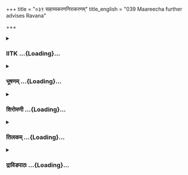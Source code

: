 +++
title = "०३९ सहाय्यकरणनिराकरणम्"
title_english = "039 Maareecha further advises Ravana"

+++
<div caption="श्रीराम-हरिसीताराममूर्ति-घनपाठिभ्यां वचनम्" class="audioEmbed" src="https://archive.org/download/Ramayana-recitation-Sriram-harisItArAmamUrti-Ghanapaati-v2/Kanda_3/Kanda_3_ARK-039-Sahayya_Karana_Nirakaranam.mp3"></div>

<div class="js_include collapsed" newlevelforh1="3" title="IITK" unfilled url="/purANam/rAmAyaNam/audIchya-pAThaH/iitk/3_araNyakANDam/04-sItApaharaNam/039_sahAyyakaraNanirAkaraNam.md">
<details><summary><h3>IITK ...{Loading}...</h3></summary>

Maricha describes his escape to Dandaka forest -- advises Ravana against
the idea of encountering Rama.



#### श्लोकः
##### मूलम्
एवमस्मि तदा मुक्तः कथञ्चित्तेन संयुगे।  
इदानीमपि यद्वृत्तं तच्छृणुष्व निरुत्तरम्॥3.39.1॥

##### शब्दार्थः
तदा then, तेन by him, संयुगे in the combat, कथञ्चित् somehow , एवम् in that way, मुक्तः अस्मि I was released, इदानीमपि recently also, यत् whatever, वृत्तम् has taken place, तत् that, निरुत्तरम् without any reply, शृणुष्व listen to it.

##### आङ्ग्लानुवादः
I was somehow saved by him this way in the combat.Listen without any reply to what has taken place recently.



#### श्लोकः
##### मूलम्
राक्षसाभ्यामहं द्वाभ्यामनिर्विण्णस्तथा कृतः।  
सहितो मृगरूपाभ्यां प्रविष्टो दण्डकावनम्॥3.39.2॥

##### शब्दार्थः
तथाकृतः having done so, अनिर्विण्णः unworried, अहम् I, मृगरूपाभ्याम् in the form of deer, द्वाभ्याम् by two, राक्षसाभ्याम् by demons, सहितः accompanied by, दण्डकावनम् forest of Dandaka, प्रविष्टः entered.

##### आङ्ग्लानुवादः
Having done so, I picked up courage and entered Dandaka forest, accompanied by the two other demons in the form of deer .



#### श्लोकः
##### मूलम्
दीप्तजिह्वो महाकायस्तीक्ष्णदंष्ट्रो महाबलः।  
व्यचरं दण्डकारण्यं मांसभक्षो महामृगः॥3.39.3॥

##### शब्दार्थः
दीप्तजिह्वः flaming red tongue, महाकायः big body, तीक्ष्णदंष्ट्रः sharp teeth, महाबलः very strong , मांसभक्षः feeding on flesh, महामृगः a huge animal, दण्डकारण्यम् Dandaka forest, व्यचरम् wandered.

##### आङ्ग्लानुवादः
I wandered in Dandaka forest in the form of a huge animal with a big and strong body, a flaming red tongue and sharp teeth feeding on flesh.



#### श्लोकः
##### मूलम्
अग्निहोत्रेषु तीर्थेषु चैत्यवृक्षेषु रावण।  
अत्यन्तघोरो व्यचरं तापसान्सम्प्रधर्षयन्॥3.39.4॥

##### शब्दार्थः
रावण Ravana, अत्यन्तघोरः very dreadful , अग्निहोत्रेषु at the sacrificial sites, तीर्थेषु at sacred rivers, चैत्यवृक्षेषु alter at the root of fig trees in sacred places, तापसान् ascetics, सम्प्रधर्षयन् torturing, व्यचरम् I wandered.

##### आङ्ग्लानुवादः
O Ravana, assuming a very dreadful form, I wandered about sacrificial spots, sacred places, river banks, under huge trees planted at quadranglestorturing the ascetics.



#### श्लोकः
##### मूलम्
निहत्य दण्डकारण्ये तापसान्धर्मचारिणः।  
रुधिराणि पिबंस्तेषां तथा मांसानि भक्षयन्॥3.39.5॥

##### शब्दार्थः
दण्डकारण्ये in the Dandaka forest, धर्मचारिणः following righteousness, तापसान् ascetics, निहत्य after slaying, तेषाम् their, रुधिराणि  blood, पिबन् drinking, तथा likewise, मांसानि flesh, भक्षयन् eating.

##### आङ्ग्लानुवादः
I wandered  about the Dandaka forest slaying righteous ascetics, drinking their blood and eating their flesh.



#### श्लोकः
##### मूलम्
ऋषिमांसाशनः क्रूरस्त्रासयन्वनगोचरान्।  
तथा रुधिरमत्तोऽहं विचरन्धर्मदूषकः॥3.39.6॥

##### शब्दार्थः
अहम् I, ऋषिमांसाशनः eater of the flesh of ascetics, क्रूरः cruel, वनगोचरान् roamers of the forest, त्रासयन् while frightening, तथा likewise, रुधिरमत्तः intoxicated with their blood, धर्मदूषकः harming the righteous, विचरन् wandered.

##### आङ्ग्लानुवादः
While thus roaming, I harmed the wanderers of the forest. Intoxicated with their blood  
I used to frighten the righteous.



#### श्लोकः
##### मूलम्
आसादयं तदा रामं तापसं धर्मचारिणम्।  
वैदेहीं च महाभागां लक्ष्मणं च महारथम्॥3.39.7॥

##### शब्दार्थः
तदा then, धर्मचारिणम् the followers of the righteous path, तापसम् ascetic, रामम् Rama, महाभागाम् venerable lady, वैदेहीं च Vaidehi too, महारथम् great  warrior, लक्ष्मणं च and Lakshmana, आसादयम् I encountered.

##### आङ्ग्लानुवादः
I encountered again the righteous Rama who was in the form of an ascetic, with venerable Sita and the great warrior Lakshmana.



#### श्लोकः
##### मूलम्
तापसं नियताहारं सर्वभूतहिते रतम्।  
सोऽहं वनगतं रामं परिभूय महाबलम्॥3.39.8॥  
तापसोऽयमिति ज्ञात्वा पूर्ववैरमनुस्मरन्।  
अभ्यधावं हि संक्रुद्धस्तीक्ष्ण शृङ्गो मृगाकृतिः॥3.39.9॥  
जिघांसुरकृतप्रज्ञस्तं प्रहारमनुस्मरन्।

##### शब्दार्थः
मृगाकृतिः in the form of a deer, तीक्ष्णशृङ्गः pointed horns, सः अहम् that me, पूर्ववैरम् earlier hostility, अनुस्मरन् remembering, तापसम् ascetic, नियताहारम् with restricted food, सर्वभूतहिते wellwisher of all beings, रतम् engaged, महाबलम् very strong, वनगतम् came to the forest, रामम् Rama, अयम् this, तापसः an ascetic, इति thus thinking, परिभूय disregarding, तं प्रहारम्  his blow in the past, अनुस्मरन् remembering, जिघांसुः with an intention of killing, सङ्कृद्धः very angry, अभ्यधावम् ran towards him.

##### आङ्ग्लानुवादः
Although Rama was very strong, he was living on restricted diet, engaged in the welfare of all beings. Treating him as a mere ascetic living in the forest, remembering my past hostility with him and disregarding his (fatal) blow, I ran towards him angrily, assuming the form of a sharphorned animal with an intention to kill him.



#### श्लोकः
##### मूलम्
तेन मुक्तास्त्रयो बाणाश्शिताश्शत्रुनिबर्हणाः॥3.39.10॥  
विकृष्य बलवच्चापं सुपर्णानिलनिस्स्वनाः।

##### शब्दार्थः
तेन by him, चापम् bow, बलवत् might, विकृष्य having drawn, शत्रुनिबर्हणाः slayers of enemies, शिताः sharp, सुपर्णानिलनिस्वनाः whizzing like Garuda or the wind, त्रयः three, बाणाः darts, मुक्ताः released.

##### आङ्ग्लानुवादः
His mighty bow drawn, Rama released three sharp darts that came whizzing like Garuda or the wind. They could destroy the enemy.



#### श्लोकः
##### मूलम्
ते बाणा वज्रसङ्काशास्सुमुक्ता रक्तभोजनाः।  
आजग्मुस्सहितास्सर्वे त्रयस्सन्नतपर्वणः॥3.39.11॥

##### शब्दार्थः
वज्रसङ्काशाः  like the thunderbolt, रक्तभोजनाः  which feed on blood, सन्नतपर्वणः with strong joints, सर्वे all, ते त्रयः बाणाः the three darts, सुमुक्ताः welltargetted, सहिताः together, आजग्मुः came at once.

##### आङ्ग्लानुवादः
All the three tightly jointed, welltargetted darts, strong as thunderbolt, and which could feed on blood came together all at once.



#### श्लोकः
##### मूलम्
पराक्रमज्ञो रामस्य शठो दृष्टभयः पुरा।  
समुद्भान्तस्ततोमुक्तस्तावुभौ राक्षसौ हतौ॥3.39.12॥

##### शब्दार्थः
रामस्य Rama's, शठः deceitful, पुरा earlier, दृष्टभयः having seen that fearful, पराक्रमज्ञः  knower of his prowess, समुद्भ्रान्तः in a bewildered state, ततः then, मुक्तः let away, तौ two others, राक्षसौ two demons, उभौ both, हतौ were killed.

##### आङ्ग्लानुवादः
Having known Rama's prowess earlier and experienced tremendous fear, I ran away in a bewildered state as I was deceitful. The other two demons (who had accompanied me) succumbed.



#### श्लोकः
##### मूलम्
शरेण मुक्तो रामस्य कथञ्चित्प्राप्य जीवितम्।  
इह प्रव्राजितो युक्तस्तापसोऽहं समाहितः॥3.39.13॥

##### शब्दार्थः
अहम् I, रामस्य Rama's, शरेण by the darts, कथञ्चित् somehow, मुक्तः escaped, जीवितम् life, प्राप्य having attained, युक्तः engaged in, समाहितः composed state, तापसः an ascetic, इह here, प्रव्राजितः have started living the life of a recluse.

##### आङ्ग्लानुवादः
With my escape from Rama's darts I somehow got a fresh lease of life. Now I am composed. I have started living the life of a recluse here. I have turned an ascetic.



#### श्लोकः
##### मूलम्
वृक्षे वृक्षे च पश्यामि चीरकृष्णाजिनाम्बरम्।  
गृहीतधनुषं रामं पाशहस्तमिवान्तकम्॥3.39.14॥

##### शब्दार्थः
चीरकृष्णाजिनाम्बरम् clad in bark and deerskin, गृहीतधनुषम् holding the bow, पाशहस्तम् having  a noose in hand, अन्तकमिव like the god of death, रामम् Rama, वृक्षे वृक्षे in every tree, पश्यामि I see.

##### आङ्ग्लानुवादः
I see Rama in every tree, clad in bark and deerskin, wielding the bow, holding a noose in hand like the god of death.



#### श्लोकः
##### मूलम्
अपि रामसहस्राणि भीतः पश्यामि रावण।  
रामभूतमिदं सर्वमरण्यं प्रतिभाति मे॥3.39.15॥

##### शब्दार्थः
रावण Ravana, भीतः fearful, रामसहस्राण्यपि thousands of Ramas, पश्यामि I see, इदम् this, सर्वम् all over, अरण्यम् forest, रामभूतम् filled with Rama, मे to me, प्रतिभाति appears.

##### आङ्ग्लानुवादः
O Ravana I see in my fear thousands of Ramas. The entire forest appears to me as though filled with Rama.



#### श्लोकः
##### मूलम्
राममेव हि पश्यामि रहिते राक्षसाधिप।  
दृष्ट्वा स्वप्नगतं राममुद्भ्रमामि विचेतनः॥3.39.16॥

##### शब्दार्थः
राक्षसाधिप O king of the demons, रहिते in a solitary state, राममेव only Rama, पश्यामि I see, स्वप्नगतम् even in my dreams, रामम् Rama, दृष्ट्वा after seeing, विचेतनः senseless, उद्भ्रमामि I am bewildered.

##### आङ्ग्लानुवादः
O king of the demons  I see only Rama even in solitude. When I see him in a dream  I lose my senses in a state of bewilderment.



#### श्लोकः
##### मूलम्
रकारादीनि नामानि रामत्रस्तस्य रावण।  
रत्नानि च रथाश्चैव त्रासं संजनयन्ति मे॥3.39.17॥

##### शब्दार्थः
रावण Ravana, रामत्रस्तस्य for one frightened by Rama, मे to, me, रकारादीनि नामानि names beginning with 'Ra', रत्नानि gems, रथाश्चैव chariots also, त्रासम् fear, सञ्जनयन्ति create in me.

##### आङ्ग्लानुवादः
O Ravana, every name beginning with the letter 'Ra', such as Ratna (gems), Ratha (chariot), etc. strike terror in me.



#### श्लोकः
##### मूलम्
अहं तस्य प्रभावज्ञो न युद्धं तेन ते क्षमम्।  
बलिं वा नमुचिं वापि हन्याद्धि रघुनन्दनः॥3.39.18॥

##### शब्दार्थः
अहम् I, तस्य his, प्रभावज्ञः knower of his power, ते to you, तेन with him, युद्धम् war, क्षमम्  proper, न not, रघुनन्दनः delight of the Raghu dynasty (Rama), बलिं वा Bali or, नमुचिं वापि even Namuchi, हन्याद्धि can slay.

##### आङ्ग्लानुवादः
I know his power.It is not proper to wage a war with him. Rama, delight of the Raghu dynasty, can slay even Bali or Namuchi.



#### श्लोकः
##### मूलम्
रणे रामेण युद्ध्यस्व क्षमां वा कुरु राक्षस ।  
न ते रामकथा कार्या यदि मां द्रष्टुमिच्छसि ॥3.39.19 ॥

##### शब्दार्थः
Missing

##### आङ्ग्लानुवादः
Missing



#### श्लोकः
##### मूलम्
बहवस्साधवो लोके युक्ता धर्ममनुष्ठिताः।  
परेषामपराधेन विनष्ठास्सपरिच्छदाः॥3.39.20॥

##### शब्दार्थः
लोके in the world, युक्ताः absorbed in, धर्मम् righteous ways, अनुष्ठिताः followers, बहवः many, साधवः pious people, परेषाम् of others, अपराधेन by their mistake, सपरिच्छदाः along with all  
their followers, विनष्टाः are destroyed.

##### आङ्ग्लानुवादः
There were many pious men in this world who practise yoga and dharma .They have been destroyed along with their retinue due to mistakes committed by others.



#### श्लोकः
##### मूलम्
सोऽऽहं तवापराधेन विनश्येयं निशाचर।  
कुरु यत्ते क्षमं तत्त्वमहं त्वा नानुयामि ह॥3.39.21॥

##### शब्दार्थः
निशाचर O demon, सः अहम् that I, तव अपराधेन by your mistake, विनश्येयम् I will be ruined, ते to you, यत् whatever, क्षमम् appropriate, तत् that, त्वम् you, कुरु you may do, अहम् I, त्वा you, न अनुयामि ह will not follow.

##### आङ्ग्लानुवादः
O demon   As such, I will perish due to your offence. You may do anything you deem appropriate. I will not follow you.



#### श्लोकः
##### मूलम्
रामश्च हि महातेजा महासत्त्वो महाबलः॥3.39.22॥  
अपि राक्षसलोकस्य न भवेदन्तकोऽपि सः।

##### शब्दार्थः
रामश्च Rama also, महातेजाः brilliant, महासत्त्वः very powerful, महाबलः very strong, सः he, राक्षसलोकस्य for the community of demons, अन्तकः god of death, न भवेदपि not be.

##### आङ्ग्लानुवादः
Rama is brilliant, powerful and strong. I hope he will not be the god of death for the world of demons.



#### श्लोकः
##### मूलम्
यदि शूर्पणखाहेतोर्जनस्थानगतः खरः॥3.39.23॥  
अतिवृत्तो हतः पूर्वं रामेणाक्लिष्टकर्मणा।  
अत्र ब्रूहि यथातत्त्वं को रामस्य व्यतिक्रमः॥3.39.24॥

##### शब्दार्थः
जनस्थानगतः staying at Janasthana, खरः Khara, शूर्पणखाहेतोः for the sake of Surpanakha, पूर्वम् earlier, अतिवृत्तः a person who exceeded his limits, अक्लिष्टकर्मणा by one who can accomplish a work easily, रामेण by Rama, हतः slain, यदि if, अत्र here, रामस्य Rama's,  
व्यतिक्रमः violation, कः what, यथातत्त्वम् truly, ब्रूहि tell me.

##### आङ्ग्लानुवादः
For the sake of Surpanakha, Khara of Janasthana committed excesses and got killed by Rama who can accomplish things with ease.Tell me truly if Rama did violate anything here.



#### श्लोकः
##### मूलम्
इदं वचो बन्धुहितार्थिनामया यथोच्यमानं यदि नाभिपत्स्यसे।  
सबान्धवस्त्यक्ष्यसि जीवितं रणे हतोऽऽद्य रामेण शरैरजिह्मगैः॥3.39.25॥

##### शब्दार्थः
बन्धुहितार्थिना one seeking the welfare of relations, मया by myself, उच्यमानम् being spoken, वचः word, यथा as, न no, अभिपत्यसे यदि you do not follow, सबान्धवः with all relations, अद्य now, रामेण by Rama, अजिह्मगैः that which moves straight, शरैः with darts, हतः you are  slayed, रणे in war, जीवितम् life, त्यक्षयसि you will give up.

##### आङ्ग्लानुवादः
If you do not follow my advice given for the welfare of our kith and kin, O Ravana, you are killed today. With your relations you will succumb to his straightmoving arrows.  

#### समाप्तिः
 श्रीमद्रामायणे वाल्मीकीय आदिकाव्ये अरण्यकाण्डे एकोनचत्वारिंशस्सर्गः॥  
Thus ends the thirtyninth sarga of Aranyakanda of the holy Ramayana the first epic composed by sage Valmiki.

</details>
</div>
<div class="js_include collapsed" newlevelforh1="3" title="भूषणम्" unfilled url="/purANam/rAmAyaNam/audIchya-pAThaH/TIkA/bhUShaNa_iitk/3_araNyakANDam/04-sItApaharaNam/039_sahAyyakaraNanirAkaraNam.md">
<details><summary><h3>भूषणम् ...{Loading}...</h3></summary>



एवमस्मि तदा मुक्तः कथञ्चित्तेन संयुगे ।  

इदानीमपि यद्वृतं तच्छृणुष्व निरुत्तरम्  ॥  ३।३९।१  ॥   

अपराधविहीनेषु नापराधं करोति यः । दयालुं सर्वभूतेषु तमहं राममाश्रये  ॥ 
एवमित्यादि । इदानीमपि । यद्वृत्तं मद्विषयमभूत् तत् निरुत्तरं शृणुष्व
मध्ये वाक्याविच्छेदाकरणेन शृण्वित्यर्थः । यदुत्तरमिति पाठे
यत्सर्वान्तोत्तरं तदतिरिक्तासाध्यं तदपि शृण्वित्यर्थः  ॥  ३।३९।१  ॥   

  

राक्षसाभ्यामहं द्वाभ्यामनिर्विण्णस्तथा कृतः ।  

सहितो मृगरूपाभ्यां प्रविष्टो दण्डकावनम्  ॥  ३।३९।२  ॥   

राक्षसाभ्यामिति । तथाकृतः उक्तरीत्या प्राणसङ्कटं प्रापितो ऽपि ।
अनिर्विण्णः निर्वेदरहितः,  

निर्वेदो निष्फलत्वधीः । अप्राप्ततद्विषयप्रवृत्तिवैराग्य इत्यर्थः  ॥ 
३।३९।२  ॥   

  

दीप्तजिह्वो महाकायस्तीक्ष्णदंष्ट्रो महाबलः ।  

व्यचरं दण्डकारण्यं मांसभक्षो महामृगः  ॥  ३।३९।३  ॥   

अग्निहोत्रेषु तीर्थेषु चैत्यवृक्षेषु रावण ।  

अत्यन्तघोरो व्यचरं तापसान् सम्प्रधर्षयन्  ॥  ३।३९।४  ॥   

निहत्य दण्डकारण्ये तापसान् धर्मचारिणः ।  

रुधिराणि पिबंस्तेषां तथा मांसानि भक्षयन्  ॥  ३।३९।५  ॥   

ऋषिमांसाशनः क्रूरस्त्रासयन् वनगोचरान् ।  

तथा रुधिरमत्तोहं विचरन् धर्मदूषकः  ॥  ३।३९।६  ॥   

आसादयं तदा रामं तापसं धर्मचारिणम् ।  

वैदेहीं च महाभागां लक्ष्मणं च महारथम्  ॥  ३।३९।७  ॥   

दीप्तजिह्वा इत्यादिविशेषणत्रयेण निरपेक्षहननसाधनभूयस्त्वं विवक्ष्यते  ॥ 
३।३९।३७  ॥   

  

तापसं नियताहारं सर्वभूतहिते रतम् ।  

सो ऽहं वनगतं रामं परिभूय महाबलम्  ॥  ३।३९।८  ॥   

तापसो ऽयमिति ज्ञात्वा पूर्ववैरमनुस्मरन् ।  

अभ्यधावं हि सङ्क्रुद्धस्तीक्ष्णशृङ्गो मृगाकृतिः  ॥  ३।३९।९  ॥   

जिघांसुरकृतप्रज्ञस्तं प्रहारमनुस्मरन् ।  

तेन मुक्तास्त्रयो बाणाः शिताः शत्रुनिबर्हणाः ।  

विकृष्य बलवच्चापं सुपर्णानिलनिस्वनाः  ॥  ३।३९।१०  ॥   

रामपराक्रमं जानन्नपि कथं तत्परिभवायोद्युक्त इत्यत्राह तापसो ऽयमिति ।
ज्ञात्वेति तापसत्वादहिंसापरेण भवितव्यमिति विश्वस्येत्यर्थः ।
एवंविधदुर्व्यापारप्रयोजकं वैरस्मरणम् अकृता अप्रवर्तिता प्रज्ञा
बुद्धिर्यस्य सः  ॥  ३।३९।८१०  ॥   

  

ते बाणा वज्रसङ्काशाः सुमुक्ता रक्तभोजनाः ।  

आजुग्मुः सहिताः सर्वे त्रयः सन्नतपर्वणः  ॥  ३।३९।११  ॥   

सर्वे इति प्रयोगयौगपद्यार्थमुक्तम् । सन्नतपर्वणः सन्नतपर्वाणः  ॥  ३।३९।११
 ॥   

  

पराक्रमज्ञो रामस्य शरो दृष्टभयः पुरा ।  

समुद्भ्रान्तस्ततो मुक्तस्तावुभौ राक्षसौ हतौ  ॥  ३।३९।१२  ॥   

दृष्टं भयं येन करणेन स दृष्टभयः । उद्भ्रान्तः पलाय्य गतः । मुक्त इति
पलायितेषु रामशराप्रवृत्तेरिति भावः । रामस्येति पदं काकाक्षिन्यायात्
पूर्वोत्तरपदयोरन्वेति । यतः मया रामस्य शरः पुरा दृष्टभयः ततः रामस्य
पराक्रमज्ञो ऽहं समुद्भ्रान्तः सन् मुक्तः । रामपराक्रमाज्ञौ तावुभौ
राक्षसौ तु हतावित्यन्वयः  ॥  ३।३९।१२  ॥   

  

शरेण मुक्तो रामस्य कथञ्चित्प्राप्य जीवितम् ।  

इह प्रव्राजितो युक्तस्तापसो ऽहं समाहितः  ॥  ३।३९।१३  ॥   

प्रव्राजितः कृतसकलदुर्वृत्तपरित्याग इत्यर्थः । युक्तः उचिताचरणः । तापसः
तपोनिष्ठः । समाहितः नियतमनस्कः  ॥  ३।३९।१३  ॥   

  

वृक्षे वृक्षे च पश्यामि चीरकृष्णाजिनाम्बरम् ।  

गृहीतधनुषं रामं पाशहस्तमिवान्तकम्  ॥  ३।३९।१४  ॥   

वृक्षे वृक्षे इति । "हृदयान्नापयातो ऽसि दिक्षु सर्वासु दृश्यसे ।"
"रामभूतं जगदभूद्रामे राज्यं प्रशासति ।" इत्यादाविव
शोकरागभयादिजनितनिरन्तरसन्तन्यमानचिन्तासक्तस्य साक्षात्कारोपपत्तिः ।
भयस्योत्तरोत्तरभूमिकाभिप्रायेण दर्शनस्याप्युत्तरोत्तरदशेत्यनुसन्धेयम्  ॥ 
३।३९।१४  ॥   

  

अपि रामसहस्राणि भूतः पश्यामि रावण ।  

रामभूतमिदं सर्वमरण्यं प्रतिभाति मे  ॥  ३।३९।१५  ॥   

एकस्यैव रामस्य प्रतिवृक्षं गत्वा गत्वा दृश्यमानत्वमुच्यत इति भ्रमं
वारयति अपीति । न केवलं प्रतिवृक्षं किन्तु सर्वत्र प्रदेश इत्याह
रामभूतमिति  ॥  ३।३९।१५  ॥   

  

राममेव हि पश्यामि रहिते राक्षसाधिप ।  

दृष्ट्वा स्वप्नगतं राममुद्भ्रमामि विचेतनः  ॥  ३।३९।१६  ॥   

नेदं रामस्य मायाकृतमित्याह राममेवेति । रहिते रामरहिते प्रदेशे । न केवलं
जाग्रद्दशायामेव प्रतीतो ऽयं किन्तु स्वप्नदशायामपीत्याह दृष्ट्वेति ।
उद्भ्रमामि भ्रान्तं प्रलापं करोमीत्यर्थः  ॥  ३।३९।१६  ॥   

  

रकारादीनि नामानि रामत्रस्तस्य रावण ।  

रत्नानि च रथाश्चैव त्रासं सञ्जनयन्ति मे  ॥  ३।३९।१७  ॥   

अहं तस्य प्रभावज्ञो न युद्धं तेन ते क्षमम् ।  

बलिं वा नमुचिं वापि हन्याद्धि रघुनन्दनः  ॥  ३।३९।१८  ॥   

न केवलं दर्शनदशायां भीतिकार्यम्, श्रवणदशायामपीत्याह रकारादीनीति ।
कारप्रत्ययश्छान्दसः । रेफादीनि यानि रत्नादीनि नामानि
तेषामाद्याक्षरोच्चारणे राममेवायमब्रवीदिति त्रासो जायते ।
द्वितीयाक्षरोच्चारणे शनैः स निवर्तत इति भावः  ॥  ३।३९।१७,१८  ॥   

  

रणे रामेण युद्ध्यस्व क्षमां वा कुरु राक्षस ।  

न ते रामकथा कार्या यदि मां द्रष्टुमिच्छसि  ॥  ३।३९।१९  ॥   

यदि वैरनिर्यातनं कर्तुमिच्छसि तदा रामेण रणे युद्ध्यस्व । यद्वा क्षमां
कुरु खरादिवधं सहस्व सर्वथा चौरव्यापारो न कर्तव्य इति भावः । हितं चाह न त
इति । रामकथा रामप्रसङ्गो ऽपि । ते त्वया न कार्या यदि मां द्रष्टुमिच्छसि
जीवितुमिच्छसीत्यर्थः  ॥  ३।३९।१९  ॥   

  

बहवः साधवो लोके युक्ता धर्ममनुष्ठिताः ।  

परेषामपराधेन विनष्टाः सपरिच्छदाः  ॥  ३।३९।२०  ॥   

लोकन्यायमाह बहव इति । युक्ताः सम्यगाचाराः धर्मम् अनुष्ठिताः
अनुष्ठितवन्तः साधवो ऽपि परेषामपराधेन विनष्टाः असत्संसर्गदोषेणेत्यर्थः  ॥ 
३।३९।२०  ॥   

  

सो ऽहं तवापराधेन विनश्येयं निशाचर ।  

कुरु यत्ते क्षमं तत्त्वमहं त्वा नानुयामि ह  ॥  ३।३९।२१  ॥   

सामान्यन्यायं स्वविषये दर्शयति सो ऽहमिति । सो ऽहं साधुभूतो ऽहम् । यत्ते
क्षमं यत्त्वया कर्तुं शक्यं तत् त्वमेव कुरु । अहं त्वा त्वां नानुयामि
अनर्थस्य निश्चितत्वादित्यर्थः  ॥  ३।३९।२१  ॥   

  

रामश्च हि महातेजा महासत्त्वो महाबलः ।  

अपि राक्षसलोकस्य न भवेदन्तको ऽपि सः  ॥  ३।३९।२२  ॥   

तत्र हेतुमाह रामश्च हीति । हिः प्रसिद्धौ । अपिः कामचारकरणे "अपिः
सम्भावनाप्रश्नशङ्कागर्हासमु़च्चये । तथा युक्तपदार्थेषु कामचारप्रियासु च"
इति विश्वः । द्वितीयो ऽपिशब्दः अवधारणे  ॥  ३।३९।२२  ॥   

  

यदि शूर्पणखाहेतोर्जनस्थानगतः खरः ।  

अतिवृत्तो हतः पूर्वं रामेणाक्लिष्टकर्मणा  ॥  ३।३९।२३  ॥   

अत्र ब्रूबि यथातत्त्वं को रामस्य व्यतिक्रमः  ॥  ३।३९।२४  ॥   

खरवधेन नाग्रहः कार्य इत्याह यदीति । सीतापरिभवकरणेन शूर्पणखा विरूपिता
खरश्चातिवृत्तो रामस्योपरि गत्वा प्रहारोद्युक्तो रामेण हतः अत्र रामस्य
व्यतिक्रमः कः? न कोपीत्यर्थः  ॥  ३।३९।२३,२४  ॥   

  

इदं वचो बन्धुहितार्थिना मया यथोच्यमानं यदि नाभिपत्स्यसे ।  

सबान्धवस्त्यक्ष्यसि जीवितं रणे हतो ऽद्य रामेण शरैरजिह्मगैः  ॥  ३।३९।२५
 ॥   

इत्यार्षे श्रीरामायणे वाल्मीकीये आदिकाव्ये श्रीमदारण्यकाण्डे
एकोनचत्वारिंशः सर्गः  ॥  ३९  ॥   

अवश्यं वक्तव्यमर्थं पुनर्निष्कृष्य दर्शयति इदमिति । यथोच्यमानं परमार्थत
उच्यमानम् । नाभिपत्स्यसे नाङ्गीकरोषि  ॥  ३।३९।२५  ॥   

इति श्रीगोविन्दराजविरचिते श्रीरामायणभूषणे रत्नमेखलाख्याने
आरण्यकाण्डव्याख्याने एकोनचत्वारिंशः सर्गः  ॥  ३९  ॥   



</details>
</div>
<div class="js_include collapsed" newlevelforh1="3" title="शिरोमणी" unfilled url="/purANam/rAmAyaNam/audIchya-pAThaH/TIkA/shiromaNI_iitk/3_araNyakANDam/04-sItApaharaNam/039_sahAyyakaraNanirAkaraNam.md">
<details><summary><h3>शिरोमणी ...{Loading}...</h3></summary>



रामवीर्यं वर्णयितुं मारीचः स्ववृत्तान्तरमाह--एवमित्यादिभिः ।
एवमुक्तप्रकारेण तेन रामेण कथंचिन्मुक्तो यत् यत्नवान् यो ऽहमस्मि तस्य मे
उत्तरं लोकविलक्षणं यद्वृत्तं तच्छृणुष्व अहं वच्मीत्यर्थः  ॥  ३।३९।१  ॥   

  

तद्वचनाकारमाह--राक्षसाभ्यामिति । तथा कृतः प्राप्तरामशरप्रक्षेपो ऽप्यहम्
अनिर्विण्णः रामयुद्धेष्वप्राप्तवैराग्यः सन् मृगरूपाभ्यां द्वाभ्यां
राक्षसाभ्यां सहितो मृगरूपो ऽहं दण्डकावनं प्रविष्टः । महामृग
इत्युत्तरग्रन्थस्वारस्यात् मृगरूपाभ्यामिति
विभक्तिवचनविपरिणामेनान्यत्राप्यन्वेति  ॥  ३।३९।२  ॥   

  

दीप्तेति । दीप्तजिह्वत्वादिविशिष्टो ऽहं दण्डकारण्यं व्यचरम्  ॥  ३।३९।३
 ॥   

  

अग्नीति । अत्यन्तघोरो ऽहं तापसान् प्रधर्षयन् सन् अग्निहोत्रादिषु व्यचरम्
 ॥  ३।३९।४  ॥   

  

निहत्येति । तापसान् निहत्य तेषां रुधिराणि पिबन् मांसानि भक्षयंश्च अत एव
वनगोचरान् त्रासयन् ऋषिमांसाशनः ऋषिमांसभक्षकः रुधिरप्रमत्तो ऽहं दण्डकावनं
व्यचरम् । श्लोकद्वयमेकान्वयि ३९।५६  ॥   

तदेति । तदा तस्मिन् काले धर्मदूषको ऽहं दण्डकारण्ये विचरन् तापसं धर्मम्
आश्रितं तदारामं तदः अमृतदाता आरामो विहारो यस्य तं रामम् आसादयम् अपीडयं च
 ॥  ३।३९।७  ॥   

  

वैदेहीमिति । वैदेहीं लक्ष्मणं च तापसं महाबलं रामं च तापसो ऽयम् इदानीं न
युद्धनिपुण इत्यर्थः, इति ज्ञात्वा पूर्ववैरमनुस्मरन् सन् परिभूय अनादृत्य
आसमिति शेषः । श्लोकद्वयमेकान्वयि  ॥  ३।३९।८९  ॥   

  

अभीति । तं प्रसिद्धप्रहारं रामबाणकृतप्रनक्षेपमनुस्मरन् सन् सुसंक्रुद्धः
जिघांसुः राममिति शेषः, अकृतप्रज्ञः विचाररहितो ऽहमभ्यधावम्  ॥  ३।३९।१०
 ॥   

  

तेनेति । सुमहच्चापं विकृष्य सुपर्णानिलतुल्यगाः गरुडवायुसदृशवेगवन्तः
शत्रुनिबर्हणाः रिपुध्वंसकाः शितास्त्रयो बाणाः तेन रामेण त्यक्ताः  ॥ 
३।३९।११  ॥   

  

त इति । वज्रसंकाशाः वज्रस्यापि प्रकाशकाः सुघोराः शत्रुभ्यो भयप्रदाः
सन्नतपर्वणः सन्नतपर्वाणः सर्वे ते रामप्रयुक्तास्त्रयो बाणाः सहिताः सन्तः
आजग्मुः  ॥  ३।३९।१२  ॥   

  

पराक्रम इति । रामस्य पराक्रमज्ञः शठः अपराधे विनापि हननाय प्रवृत्तः पुरा
दृष्टभयः दृष्टं भयं येन सो ऽहं समुत्क्रान्तः पलायित आसमिति शेषः, ततः
पलायनात् अहं मुक्तः तौ मया सह गतौ उभौ राक्षसौ हतौ पलायनान्मुक्त इत्यनने
पलायनपरं रामबाणो न हन्तीति सूचितं तेन तद्बाणस्यापि परमधर्मज्ञत्वं
सूचितम्  ॥  ३।३९।१३  ॥   

  

शरेणेति । रामस्य शरेण कथंचिन्मुक्तो ऽहं जीवितं जीवनं प्राप्य इह
प्रव्राजितः त्यक्तदुष्कृतकर्मा अत एव युक्तः योगक्रियानिरतः तापसः
कृच्छ्रचान्द्रायणादिनिरतः अत एव समाहितः एकाग्रचित्तो ऽहमस्तीति शेषः  ॥ 
३।३९।१४  ॥   

  

स्वस्यातिरामभीतत्वं द्योतयन्नाह--वृक्षे इति । वृक्षे वृक्षे प्रतिवृक्षं
चीरकृष्णाजिनाम्बरं चीरकृष्णाजिने अम्बरे यस्य तं गृहीतधनुषं रामं
पाशहस्तमन्तकमिव पश्यामि  ॥  ३।३९।१५  ॥   

  

अपीति । हे रावण रामसहस्राण्यपि भीतो ऽहं पश्यामि अत एव इदं सर्वमरण्यं
रामभूतं मे प्रतिभाति  ॥  ३।३९।१६  ॥   

  

राममिति । हे राक्षसेश्वर रहिते रामाभाववत्यपि देशे राममेव पश्यामि अत एव
स्वप्नगतं रामं दृष्ट्वा चेतनः प्राप्तजाग्रच्चैतन्य इव उद्भ्रमामि
अनेकविधभ्रान्तिं प्राप्नोमि  ॥  ३।३९।१७  ॥   

  

रकारादीनीति । हे रावण रकारादीनि रत्नरथप्रभृतीनि नामानि रामत्रस्तस्य मे
वित्रासं जनयन्ति, एतेन रकारोच्चारणमात्रेण राममेवोच्चारयतीति
भ्रान्तिरुत्पद्यते इति सूचितं, तेन रामेतिनाम्ना रामवाच्यमयत्वं बोधितं,
तेन यदि रकारोच्चारणमात्रेण भीतिस्तर्हि रामोच्चारणे भीतिरिति किं
वक्तव्यमिति काव्यार्थापत्तिरलङ्कारो ध्वनितः, तेन रामसमीपगमनयोग्यता मम
नास्तीति सूचितम्  ॥  ३।३९।१८  ॥   

  

अहमिति । तस्य रामस्य अहं प्रभावज्ञः समाधिकरहितप्रभावविज्ञाता अतः तेन
रामेण ते युद्धं न क्षमं न योग्यम् । तत्प्रभावमेवाह--रघुनन्दनः बलिं वापि
नमुचिं वापि हन्यात्  ॥  ३।३९।१९  ॥   

  

रणे इति । हे रावण रणे रामेण सह युध्यस्व क्षमां वा कुरु यदि मां
द्रष्टुमिच्छसि तर्हि ते त्वया रामकथा न कार्या  ॥  ३।३९।२०  ॥   

  

बहव इति । धर्ममनुष्ठिताः युक्ताः समाधिमन्तः सपरिच्छदाः परिकरसहिताः बहवः
साधवः परेषामपराधेन विनष्टाः  ॥  ३।३९।२१  ॥   

  

स इति । सः ज्ञाततत्त्वो ऽहं परापराधेन विनश्येयम् अतः यत् ते क्षमम् उचितं
तत्त्वं कुरु अहं त्वां न अनुयामि अनुगच्छामि  ॥  ३।३९।२२  ॥   

  

अनुगमने ध्रुवं विनाशो भवितेति बोधयन्नाह--राम इति । हि यतः रामो महातेजा
महाबलश्च अतः राक्षसलोकस्य अन्तकरः भवेत् हि निश्चितमेतत् अपि एतदहं
संभावयामि  ॥  ३।३९।२३  ॥   

  

यदीति । यदि जनस्थानगतः खरः शूर्पणखाहेतोः अतिवृत्तः अत एव अक्लिष्टकर्मणा
रामेण पूर्वं हतः तर्हि अत्र अस्मिन्खरादिवधे रामस्य व्यतिक्रमः
रामकर्तृकातिवर्तनं कः तत्त्वं यथा यथावत् ब्रूहि । सार्धश्लोक एकान्वयी  ॥ 
३।३९।२४  ॥   

  

इदमिति । बन्धुहितार्थिना मया यथा यथावदुच्यमानमिदं वचः यदि न अभिपत्स्यसे
ग्रहीष्यसि तर्हि रामेण अजिह्मगैः शरैः हतः सबान्धवस्त्वं जीवितं
त्यक्ष्यसि  ॥  ३।३९।२५  ॥   

  

इति श्रीमद्वाल्मीकीयरामायणव्याख्याने रामायणशिरोमणावारण्यकाण्डे
एकोनचत्वारिंशः सर्गः  ॥  ३।३९  ॥   

  



</details>
</div>
<div class="js_include collapsed" newlevelforh1="3" title="तिलकम्" unfilled url="/purANam/rAmAyaNam/audIchya-pAThaH/TIkA/tilaka_iitk/3_araNyakANDam/04-sItApaharaNam/039_sahAyyakaraNanirAkaraNam.md">
<details><summary><h3>तिलकम् ...{Loading}...</h3></summary>



पुनः स्वानुभवसिद्धं रामवृत्तमाह एवमिति । तदा विश्वामित्रयज्ञरक्षणसमये
तेन कथञ्चिन्मुक्तो ऽस्मि । इदानीं प्रौढावस्थायामपि यद्वृत्तं मद्विषयं
यदुत्तरं यत्सर्वलोकोत्तरं तदतिरिक्तासाध्यं तच्छृणुष्व शृण्विति यावत्  ॥ 
३।३९।१  ॥   

  

पूर्वं तथा कृतः प्राणसङ्कटं प्रापितो ऽप्यहमनिर्विण्णो
ऽप्राप्ततद्विषयप्रवृत्तिवैराग्यः । ताभ्यां मृगरूपाभ्यां सहितो ऽहमपि
मृगरूपः सन्प्रविष्ट इत्यन्वयः  ॥  ३।३९।२  ॥   

  

तदेवाह दीप्तेति  ॥  ३।३९।३५  ॥   

  

वनगोचरानृषीनन्यजीवांश्च  ॥  ३।३९।६  ॥   

  

आसादयं प्राप्तवान् । तापसं धर्मं तापससंबन्धिधर्ममाश्रितम्  ॥  ३।३९।७९
 ॥   

  

अकृतप्रज्ञो ऽकृतविचारः । तं प्रहारं पूर्वं रामदत्तप्रहारम्  ॥  ३।३९।१०,११
 ॥   

  

संनतपर्वणः अदीर्घत्वमार्षम्  ॥  ३।३९।१२  ॥   

  

शठो गूढविप्रियकारी । दृष्टभयः रामादिति शेषः । समुत्क्रान्तः पलायितः  ॥ 
३।३९।१३  ॥   

  

प्रव्राजितः परिव्राजितः कृतसकलदुर्वृत्तपरित्यागः । युक्तो योगाभ्यासरतः,
अत एव तापसस्तपोनिष्ठः । समाहितः स्थिरान्तःकरणः  ॥  ३।३९।१४१६  ॥   

  

रहिते रामरहिते ऽपि वने उद्भमामिभीतो भवामीव । चेतनः सुषुप्तौ नष्टचैतन्यो
ऽपि तद्दर्शनवशाल्लब्धचैतन्यः प्रलपामीत्यर्थः  ॥  ३।३९।१७  ॥   

  

रकारादीनीति । एवं च साक्षाद्दर्शने यस्त्रासः स वक्तुमशक्य इति भावः ।
तन्नामैकदेशसत्तावदपि नाम भयजनकम्, किं वक्तव्यं संपूर्णतन्नाम्नो
भयजनकत्वमिति ।  

"स्थाने हृषीकेश तव प्रकीर्त्या" इति गीताश्लोकार्थो ऽत्र व्यङ्ग्य  ॥ 
३।३९।१८,१९  ॥   

  

तस्माद्रामेण रणे युध्यस्वैतदुचितम्, न तु तद्दारापहार उचितः
सर्वकुलनाशकत्वात् । युद्धे एकस्यैव नाशादिति भावः । मुख्यपक्षमाह क्षमां
वेति । यदि मां जीवन्तं द्रष्टुमिच्छसि तदा रामकथा न कार्या । तत्कथाया
रक्षस्तेजोपहारकत्वादुभयोरपि तेजोनाशे मरणादप्यधिका दुःखावस्थेति भावः  ॥ 
३।३९।२०  ॥   

  

साधवो ऽकृतपरापचाराः । युक्ता योगवन्तः । अनुष्ठिता इति कर्तरि निष्ठा  ॥ 
३।३९।२१  ॥   

  

परापराधेन तवापराधेनेत्यर्थः । विनशेयं विनशिष्यामि । अतः हे राक्षस यत्ते
क्षमं रणः क्षमो वा तत्त्वमेव क्रुरु । अहं तु त्वां नानुयामि ।
त्वद्बुद्धिं नानुगच्छामीत्यर्थः  ॥  ३।३९।२२  ॥   

  

तत्र हेतुमाह-- रामश्च हीति । तेजः पराक्रमः । सत्त्वं बुद्धिबलम् । बलं
शारीरम् । हि यतो महातेजस्त्वादिगुणै रामः प्रसिद्धः, अत ईदृशो रामो
राक्षसलोकस्यान्तकरो हि निश्चयेन भवेदित्यपि संभाव्यते, अतो नानुयामि
त्वद्बुद्धिं सकलराक्षसकुलनाशभियेति भावः  ॥  ३।३९।२३  ॥   

  

खरादिनाशस्य तत्कृतान्यायमूलत्वात्तत्र क्षमैव युक्तेत्याह-- यदीति ।
सीताहननप्रयत्नदोषनिरूपितशूर्पणखाहेतोरतिवृत्तस्तूष्णीमवस्थितेन रामेण यदि
शूर्पणखावाक्यजनितरोषात्स्वयं योद्धुं गतो रामेण हतस्तदा को रामस्य
व्यतिक्रमो ऽन्यायस्तत्त्वमेव ब्रूहि  ॥  ३।३९।२४  ॥   

  

सिद्धान्तमाह-- इदमिति । यथोच्यमानं परमार्थत उच्यमानं यदि नाभिपत्स्यसे
नाङ्गीकरिष्यसि तदा रणे हतः सबान्धवस्त्वं जीवितं त्यक्ष्यसि इति मया
अद्यैव निश्चीयते  ॥  ३।३९।२५  ॥   

  

इति श्रीरामाभिरामे श्रीरामीये रामायणतिलके वाल्मीकीय आदिकाव्ये
ऽरण्यकाण्डे एकोनचत्वारिंशः सर्गः  ॥  ३।३९  ॥   

  



</details>
</div>
<div class="js_include collapsed" newlevelforh1="3" title="द्राविडपाठः" unfilled url="/purANam/rAmAyaNam/drAviDapAThaH/3_araNyakANDam/04-sItApaharaNam/039_sahAyyakaraNanirAkaraNam.md">
<details><summary><h3>द्राविडपाठः ...{Loading}...</h3></summary>


एवमस्मि तदा मुक्तः कथञ्चित्तेन संयुगे।  
इदानीमपि यद्वृतं तच्छृणुष्व निरुत्तरम् ॥ 3.39.1 ॥   
राक्षसाभ्यामहं द्वाभ्यामनिर्विण्णस्तथा कृतः।  
सहितो मृगरूपाभ्यां प्रविष्टो दण्डकावनम् ॥ 3.39.2 ॥   
दीप्तजिह्वो महाकायस्तीक्ष्णदंष्ट्रो महाबलः।  
व्यचरं दण्डकारण्यं मांसभक्षो महामृगः ॥ 3.39.3 ॥   
अग्निहोत्रेषु तीर्थेषु चैत्यवृक्षेषु रावण।  
अत्यन्तघोरो व्यचरं तापसान् सम्प्रधर्षयन् ॥ 3.39.4 ॥   
निहत्य दण्डकारण्ये तापसान् धर्मचारिणः।  
रुधिराणि पिबंस्तेषां तथा मांसानि भक्षयन् ॥ 3.39.5 ॥   
ऋषिमांसाशनः क्रूरस्त्रासयन् वनगोचरान्।  
तथा रुधिरमत्तोहं विचरन् धर्मदूषकः ॥ 3.39.6 ॥   
आसादयं तदा रामं तापसं धर्मचारिणम्।  
वैदेहीं च महाभागां लक्ष्मणं च महारथम् ॥ 3.39.7 ॥   
तापसं नियताहारं सर्वभूतहिते रतम्।  
सोऽहं वनगतं रामं परिभूय महाबलम् ॥ 3.39.8 ॥   
तापसोऽयमिति ज्ञात्वा पूर्ववैरमनुस्मरन्।  
अभ्यधावं हि सङ्क्रुद्धस्तीक्ष्णशृङ्गो मृगाकृतिः ॥ 3.39.9 ॥   
तेन मुक्तास्त्रयो बाणाः शिताः शत्रुनिबर्हणाः।  
विकृष्य बलवच्चापं सुपर्णानिलनिस्वनाः ॥ 3.39.10 ॥   
ते बाणा वज्रसङ्काशाः सुमुक्ता रक्तभोजनाः।  
आजुग्मुः सहिताः सर्वे त्रयः सन्नतपर्वणः ॥ 3.39.11 ॥   
पराक्रमज्ञो रामस्य शरो दृष्टभयः पुरा।  
समुद्भ्रान्तस्ततो मुक्तस्तावुभौ राक्षसौ हतौ ॥ 3.39.12 ॥   
शरेण मुक्तो रामस्य कथञ्चित्प्राप्य जीवितम्।  
इह प्रव्राजितो युक्तस्तापसोऽहं समाहितः ॥ 3.39.13 ॥   
वृक्षे वृक्षे च पश्यामि चीरकृष्णाजिनाम्बरम्।  
गृहीतधनुषं रामं पाशहस्तमिवान्तकम् ॥ 3.39.14 ॥   
अपि रामसहस्राणि भूतः पश्यामि रावण।  
रामभूतमिदं सर्वमरण्यं प्रतिभाति मे ॥ 3.39.15 ॥   
राममेव हि पश्यामि रहिते राक्षसाधिप।  
दृष्ट्वा स्वप्नगतं राममुद्भ्रमामि विचेतनः ॥ 3.39.16 ॥   
रकारादीनि नामानि रामत्रस्तस्य रावण।  
रत्नानि च रथाश्चैव त्रासं सञ्जनयन्ति मे ॥ 3.39.17 ॥   
अहं तस्य प्रभावज्ञो न युद्धं तेन ते क्षमम्।  
बलिं वा नमुचिं वापि हन्याद्धि रघुनन्दनः ॥ 3.39.18 ॥   
रणे रामेण युद्ध्यस्व क्षमां वा कुरु राक्षस।  
न ते रामकथा कार्या यदि मां द्रष्टुमिच्छसि ॥ 3.39.19 ॥   
बहवः साधवो लोके युक्ता धर्ममनुष्ठिताः।  
परेषामपराधेन विनष्टाः सपरिच्छदाः ॥ 3.39.20 ॥   
सोऽहं तवापराधेन विनश्येयं निशाचर।  
कुरु यत्ते क्षमं तत्त्वमहं त्वा नानुयामि ह ॥ 3.39.21 ॥   
रामश्च हि महातेजा महासत्त्वो महाबलः।  
अपि राक्षसलोकस्य न भवेदन्तकोऽपि सः ॥ 3.39.22 ॥   
यदि शूर्पणखाहेतोर्जनस्थानगतः खरः।  
अतिवृत्तो हतः पूर्वं रामेणाक्लिष्टकर्मणा ॥ 3.39.23 ॥   
अत्र ब्रूबि यथातत्त्वं को रामस्य व्यतिक्रमः ॥ 3.39.24 ॥   
इदं वचो बन्धुहितार्थिना मया यथोच्यमानं यदि नाभिपत्स्यसे।  
सबान्धवस्त्यक्ष्यसि जीवितं रणे हतोऽद्य रामेण शरैरजिह्मगैः ॥ 3.39.25 ॥   

</details>
</div>
